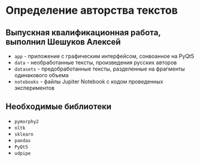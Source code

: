 # Определение авторства текстов
## Выпускная квалификационная работа, выполнил Шешуков Алексей

* `app` - приложение с графическим интерфейсом, сонвоанное на PyQt5
* `data` - необработанные тексты, произведения русских авторов
* `datasets` - предобработанные тексты, разделенные на фрагменты одинакового объема
* `notebooks` - файлы Jupiter Notebook с кодом проведенных экспериментов

## Необходимые библиотеки

- `pymorphy2`
- `nltk`
- `sklearn`
- `pandas`
- `PyQt5`
- `udpipe`
